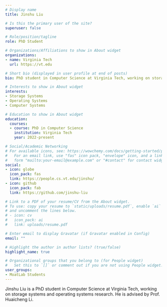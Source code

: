 ```yaml
---
# Display name
title: Jinshu Liu

# Is this the primary user of the site?
superuser: false

# Role/position/tagline
role: PhD Student

# Organizations/Affiliations to show in About widget
organizations:
- name: Virginia Tech
  url: https://vt.edu

# Short bio (displayed in user profile at end of posts)
bio: PhD student in Computer Science at Virginia Tech, working on storage systems and operating systems research.

# Interests to show in About widget
interests:
- Storage Systems
- Operating Systems
- Computer Systems

# Education to show in About widget
education:
  courses:
  - course: PhD in Computer Science
    institution: Virginia Tech
    year: 2022-present

# Social/Academic Networking
# For available icons, see: https://wowchemy.com/docs/getting-started/page-builder/#icons
#   For an email link, use "fas" icon pack, "envelope" icon, and a link in the
#   form "mailto:your-email@example.com" or "#contact" for contact widget.
social:
- icon: globe
  icon_pack: fas
  link: https://people.cs.vt.edu/jinshu/
- icon: github
  icon_pack: fab
  link: https://github.com/jinshu-liu

# Link to a PDF of your resume/CV from the About widget.
# To use: copy your resume to `static/uploads/resume.pdf`, enable `ai` icons in `params.yaml`,
# and uncomment the lines below.
# - icon: cv
#   icon_pack: ai
#   link: uploads/resume.pdf

# Enter email to display Gravatar (if Gravatar enabled in Config)
email: ""

# Highlight the author in author lists? (true/false)
highlight_name: true

# Organizational groups that you belong to (for People widget)
#   Set this to `[]` or comment out if you are not using People widget.
user_groups:
- MoatLab Students
---
```


Jinshu Liu is a PhD student in Computer Science at Virginia Tech, working on storage systems and operating systems research. He is advised by Prof. Huaicheng Li. 